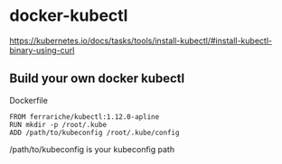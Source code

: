 # docker-kubectl
https://kubernetes.io/docs/tasks/tools/install-kubectl/#install-kubectl-binary-using-curl
## Build your own docker kubectl
Dockerfile
```
FROM ferrariche/kubectl:1.12.0-apline
RUN mkdir -p /root/.kube
ADD /path/to/kubeconfig /root/.kube/config
```
/path/to/kubeconfig is your kubeconfig path
